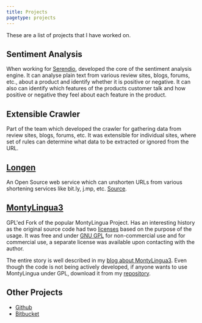 ```yaml
---
title: Projects
pagetype: projects
---
```


These are a list of projects that I have worked on.

## Sentiment Analysis

When working for [Serendio](http://www.serendio.com), developed the core of the sentiment analysis engine. It can analyse plain text from various review sites, blogs, forums, etc., about a product and identify whether it is positive or negative. It can also can identify which features of the products customer talk and how positive or negative they feel about each feature in the product. 

## Extensible Crawler

Part of the team which developed the crawler for gathering data from review sites, blogs, forums, etc. It was extensible for individual sites, where set of rules can determine what data to be extracted or ignored from the URL. 

## [Longen](http://longen.us.to)

An Open Source web service which can unshorten URLs from various shortening services like bit.ly, j.mp, etc. 
[Source](https://github.com/cnu/longen/).

## [MontyLingua3](https://bitbucket.org/cnu/montylingua3/)

GPL'ed Fork of the popular MontyLingua Project. Has an interesting history as  the original source code had two [licenses](http://web.media.mit.edu/~hugo/montylingua/doc/License.txt) based on the purpose of the usage. It was  free and under [GNU GPL](http://www.gnu.org/licenses/gpl.txt) for non-commercial use and for commercial use, a separate license was available upon contacting with the author.

The entire story is well described in my [blog about MontyLingua3](http://www.fslog.com/2008/09/20/montylingua3-gpled-fork-of-montylingua/). Even though the code is not being actively developed, if anyone wants to use MontyLingua under GPL, download it from my [repository](http://www.bitbucket.org/cnu/montylingua3/).

## Other Projects

* [Github](https://github.com/cnu)
* [Bitbucket](https://bitbucket.org/cnu)
